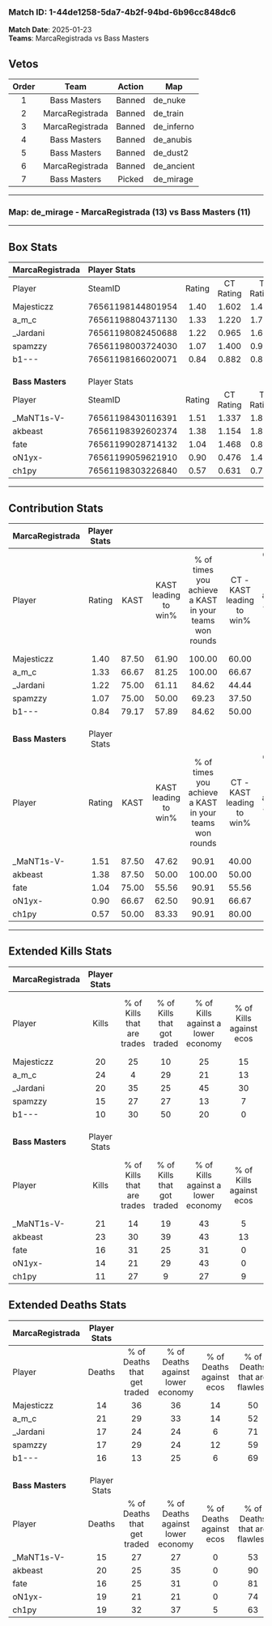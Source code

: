 ### Match ID: 1-44de1258-5da7-4b2f-94bd-6b96cc848dc6  
**Match Date**: 2025-01-23  
**Teams**: MarcaRegistrada vs Bass Masters  

## Vetos  

| Order | Team | Action | Map |
| :---: | :--: | :----: | --- |
| 1 | Bass Masters | Banned | de_nuke |
| 2 | MarcaRegistrada | Banned | de_train |
| 3 | MarcaRegistrada | Banned | de_inferno |
| 4 | Bass Masters | Banned | de_anubis |
| 5 | Bass Masters | Banned | de_dust2 |
| 6 | MarcaRegistrada | Banned | de_ancient |
| 7 | Bass Masters | Picked | de_mirage |

---  

### **Map**: de_mirage - MarcaRegistrada (13) vs Bass Masters (11)  
---  

## Box Stats  

| **MarcaRegistrada** | Player Stats      |        |           |          |       |       |       |         |        |      |     |
| :- | :- | :-: | :-: | :-: | :-: | :-: | :-: | :-: | :-: | :-: | :-: |
| Player              | SteamID           | Rating | CT Rating | T Rating | KAST  |  ADR  | Kills | Assists | Deaths | K/D  | HS% |
| Majesticzz          | 76561198144801954 |  1.40  |   1.602   |  1.431   | 87.50 | 85.7  |  20   |    5    |   14   | 1.43 | 45  |
| a_m_c               | 76561198804371130 |  1.33  |   1.220   |  1.715   | 66.67 | 109.6 |  24   |    9    |   21   | 1.14 | 54  |
| _Jardani            | 76561198082450688 |  1.22  |   0.965   |  1.656   | 75.00 | 78.6  |  20   |    4    |   17   | 1.18 | 60  |
| spamzzy             | 76561198003724030 |  1.07  |   1.400   |  0.959   | 75.00 | 80.2  |  15   |    9    |   17   | 0.88 | 53  |
| b1---               | 76561198166020071 |  0.84  |   0.882   |  0.878   | 79.17 | 49.3  |  10   |    8    |   16   | 0.63 | 70  |
|                     |                   |        |           |          |       |       |       |         |        |      |     |
|                     |                   |        |           |          |       |       |       |         |        |      |     |
|                     |                   |        |           |          |       |       |       |         |        |      |     |
| **Bass Masters**    | Player Stats      |        |           |          |       |       |       |         |        |      |     |
| Player              | SteamID           | Rating | CT Rating | T Rating | KAST  |  ADR  | Kills | Assists | Deaths | K/D  | HS% |
| _MaNT1s-V-          | 76561198430116391 |  1.51  |   1.337   |  1.869   | 87.50 | 111.7 |  21   |    8    |   15   | 1.40 | 28  |
| akbeast             | 76561198392602374 |  1.38  |   1.154   |  1.892   | 87.50 | 89.0  |  23   |    3    |   20   | 1.15 | 26  |
| fate                | 76561199028714132 |  1.04  |   1.468   |  0.800   | 75.00 | 61.5  |  16   |    4    |   16   | 1.00 | 56  |
| oN1yx-              | 76561199059621910 |  0.90  |   0.476   |  1.495   | 66.67 | 75.5  |  14   |    6    |   19   | 0.74 | 64  |
| ch1py               | 76561198303226840 |  0.57  |   0.631   |  0.773   | 50.00 | 51.3  |  11   |    1    |   19   | 0.58 | 45  |
---  

## Contribution Stats  

| **MarcaRegistrada** | Player Stats |       |                      |                                                        |                           |                                                             |                          |                                                            |
| :- | :-: | :-: | :-: | :-: | :-: | :-: | :-: | :-: |
| Player              |    Rating    | KAST  | KAST leading to win% | % of times you achieve a KAST in your teams won rounds | CT - KAST leading to win% | CT - % of times you achieve a KAST in your teams won rounds | T - KAST leading to win% | T - % of times you achieve a KAST in your teams won rounds |
| Majesticzz          |     1.40     | 87.50 |        61.90         |                         100.00                         |           60.00           |                           100.00                            |          63.64           |                           100.00                           |
| a_m_c               |     1.33     | 66.67 |        81.25         |                         100.00                         |           66.67           |                           100.00                            |          100.00          |                           100.00                           |
| _Jardani            |     1.22     | 75.00 |        61.11         |                         84.62                          |           44.44           |                            66.67                            |          77.78           |                           100.00                           |
| spamzzy             |     1.07     | 75.00 |        50.00         |                         69.23                          |           37.50           |                            50.00                            |          60.00           |                           85.71                            |
| b1---               |     0.84     | 79.17 |        57.89         |                         84.62                          |           50.00           |                            83.33                            |          66.67           |                           85.71                            |
|                     |              |       |                      |                                                        |                           |                                                             |                          |                                                            |
|                     |              |       |                      |                                                        |                           |                                                             |                          |                                                            |
|                     |              |       |                      |                                                        |                           |                                                             |                          |                                                            |
| **Bass Masters**    | Player Stats |       |                      |                                                        |                           |                                                             |                          |                                                            |
| Player              |    Rating    | KAST  | KAST leading to win% | % of times you achieve a KAST in your teams won rounds | CT - KAST leading to win% | CT - % of times you achieve a KAST in your teams won rounds | T - KAST leading to win% | T - % of times you achieve a KAST in your teams won rounds |
| _MaNT1s-V-          |     1.51     | 87.50 |        47.62         |                         90.91                          |           40.00           |                            80.00                            |          54.55           |                           100.00                           |
| akbeast             |     1.38     | 87.50 |        50.00         |                         100.00                         |           50.00           |                           100.00                            |          50.00           |                           100.00                           |
| fate                |     1.04     | 75.00 |        55.56         |                         90.91                          |           55.56           |                           100.00                            |          55.56           |                           83.33                            |
| oN1yx-              |     0.90     | 66.67 |        62.50         |                         90.91                          |           66.67           |                            80.00                            |          60.00           |                           100.00                           |
| ch1py               |     0.57     | 50.00 |        83.33         |                         90.91                          |           80.00           |                            80.00                            |          85.71           |                           100.00                           |
---  

## Extended Kills Stats  

| **MarcaRegistrada** | Player Stats |                            |                            |                                    |                         |                              |                                 |                                       |                    |           |
| :- | :-: | :-: | :-: | :-: | :-: | :-: | :-: | :-: | :-: | :-: |
| Player              |    Kills     | % of Kills that are trades | % of Kills that got traded | % of Kills against a lower economy | % of Kills against ecos | % of Kills that are flawless | % of Kills that are close duels | % of Kills that are assisted by flash | Pistol Round Kills | AWP Kills |
| Majesticzz          |      20      |             25             |             10             |                 25                 |           15            |              85              |                5                |                   5                   |         0          |     0     |
| a_m_c               |      24      |             4              |             29             |                 21                 |           13            |              63              |                0                |                   4                   |         2          |     2     |
| _Jardani            |      20      |             35             |             25             |                 45                 |           30            |              70              |               10                |                  10                   |         0          |     4     |
| spamzzy             |      15      |             27             |             27             |                 13                 |            7            |              73              |                0                |                  20                   |         0          |     4     |
| b1---               |      10      |             30             |             50             |                 20                 |            0            |              80              |               10                |                   0                   |         0          |     0     |
|                     |              |                            |                            |                                    |                         |                              |                                 |                                       |                    |           |
|                     |              |                            |                            |                                    |                         |                              |                                 |                                       |                    |           |
|                     |              |                            |                            |                                    |                         |                              |                                 |                                       |                    |           |
| **Bass Masters**    | Player Stats |                            |                            |                                    |                         |                              |                                 |                                       |                    |           |
| Player              |    Kills     | % of Kills that are trades | % of Kills that got traded | % of Kills against a lower economy | % of Kills against ecos | % of Kills that are flawless | % of Kills that are close duels | % of Kills that are assisted by flash | Pistol Round Kills | AWP Kills |
| _MaNT1s-V-          |      21      |             14             |             19             |                 43                 |            5            |              67              |               14                |                   0                   |         1          |     0     |
| akbeast             |      23      |             30             |             39             |                 43                 |           13            |              78              |                0                |                   4                   |         12         |     1     |
| fate                |      16      |             31             |             25             |                 31                 |            0            |              38              |                6                |                   0                   |         0          |     0     |
| oN1yx-              |      14      |             21             |             29             |                 43                 |            0            |              43              |                7                |                   0                   |         0          |     1     |
| ch1py               |      11      |             27             |             9              |                 27                 |            9            |              64              |                0                |                   0                   |         0          |     2     |
## Extended Deaths Stats  

| **MarcaRegistrada** | Player Stats |                             |                                   |                          |                               |                            |                           |               |
| :- | :-: | :-: | :-: | :-: | :-: | :-: | :-: | :-: |
| Player              |    Deaths    | % of Deaths that get traded | % of Deaths against lower economy | % of Deaths against ecos | % of Deaths that are flawless | % of Deaths that are close | % of Deaths while blinded | Deaths to AWP |
| Majesticzz          |      14      |             36              |                36                 |            14            |              50               |             7              |             0             |       2       |
| a_m_c               |      21      |             29              |                33                 |            14            |              52               |             0              |             0             |       2       |
| _Jardani            |      17      |             24              |                24                 |            6             |              71               |             6              |             6             |       3       |
| spamzzy             |      17      |             29              |                24                 |            12            |              59               |             12             |             0             |       6       |
| b1---               |      16      |             13              |                25                 |            6             |              69               |             6              |             0             |       0       |
|                     |              |                             |                                   |                          |                               |                            |                           |               |
|                     |              |                             |                                   |                          |                               |                            |                           |               |
|                     |              |                             |                                   |                          |                               |                            |                           |               |
| **Bass Masters**    | Player Stats |                             |                                   |                          |                               |                            |                           |               |
| Player              |    Deaths    | % of Deaths that get traded | % of Deaths against lower economy | % of Deaths against ecos | % of Deaths that are flawless | % of Deaths that are close | % of Deaths while blinded | Deaths to AWP |
| _MaNT1s-V-          |      15      |             27              |                27                 |            0             |              53               |             13             |             0             |       0       |
| akbeast             |      20      |             25              |                35                 |            0             |              90               |             5              |             5             |       0       |
| fate                |      16      |             25              |                31                 |            0             |              81               |             0              |            19             |       0       |
| oN1yx-              |      19      |             21              |                21                 |            0             |              74               |             0              |             5             |       1       |
| ch1py               |      19      |             32              |                37                 |            5             |              63               |             5              |            11             |       1       |
